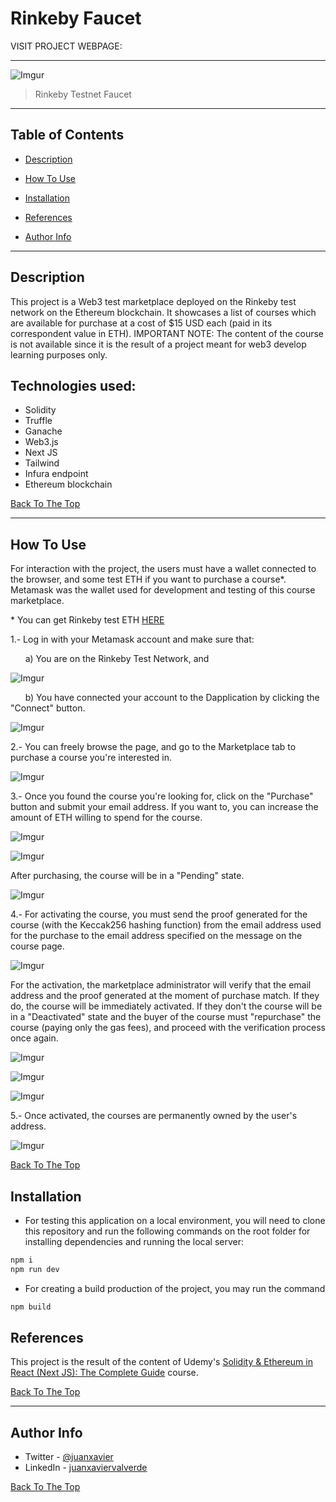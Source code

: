 # Rinkeby Faucet

VISIT PROJECT WEBPAGE:

---

![Imgur](https://i.imgur.com/xwkkbll.png)

> Rinkeby Testnet Faucet

---

## Table of Contents

- [Description](#description)

- [How To Use](#how-to-use)

- [Installation](#installation)

- [References](#references)

- [Author Info](#author-info)

---

## Description

This project is a Web3 test marketplace deployed on the Rinkeby test network on the Ethereum blockchain. It showcases a list of courses which are available for purchase at a cost of $15 USD each (paid in its correspondent value in ETH).
IMPORTANT NOTE: The content of the course is not available since it is the result of a project meant for web3 develop learning purposes only.

## Technologies used:

- Solidity
- Truffle
- Ganache
- Web3.js
- Next JS
- Tailwind
- Infura endpoint
- Ethereum blockchain

[Back To The Top](#web3-course-marketplace)

---

## How To Use

For interaction with the project, the users must have a wallet connected to the browser, and some test ETH if you want to purchase a course\*. Metamask was the wallet used for development and testing of this course marketplace.

\* You can get Rinkeby test ETH [HERE](https://faucets.chain.link/rinkeby)

1.- Log in with your Metamask account and make sure that:

&nbsp; &nbsp; &nbsp; a) You are on the Rinkeby Test Network, and

![Imgur](https://i.imgur.com/L45pKPm.png)

&nbsp; &nbsp; &nbsp; b) You have connected your account to the Dapplication by clicking the "Connect" button.

![Imgur](https://i.imgur.com/MuwUoPG.png)

2.- You can freely browse the page, and go to the Marketplace tab to purchase a course you're interested in.

![Imgur](https://i.imgur.com/HSrQNVi.png)

3.- Once you found the course you're looking for, click on the "Purchase" button and submit your email address. If you want to, you can increase the amount of ETH willing to spend for the course.

![Imgur](https://i.imgur.com/KhSkfIp.png)

![Imgur](https://i.imgur.com/k1iMTIX.png)

After purchasing, the course will be in a "Pending" state.

![Imgur](https://i.imgur.com/e6OMdxz.png)

4.- For activating the course, you must send the proof generated for the course (with the Keccak256 hashing function) from the email address used for the purchase to the email address specified on the message on the course page.

![Imgur](https://i.imgur.com/hnk34HT.png)

For the activation, the marketplace administrator will verify that the email address and the proof generated at the moment of purchase match. If they do, the course will be immediately activated. If they don't the course will be in a "Deactivated" state and the buyer of the course must "repurchase" the course (paying only the gas fees), and proceed with the verification process once again.

![Imgur](https://i.imgur.com/xlhQxqW.png)

![Imgur](https://i.imgur.com/nk81qQy.png)

![Imgur](https://i.imgur.com/v2kuBKV.png)

5.- Once activated, the courses are permanently owned by the user's address.

![Imgur](https://i.imgur.com/ZwOfVZQ.png)

<!-- IMAGE HERE -->

[Back To The Top](#web3-course-marketplace)

## Installation

- For testing this application on a local environment, you will need to clone this repository and run the following commands on the root folder for installing dependencies and running the local server:

```bash
npm i
npm run dev
```

- For creating a build production of the project, you may run the command

```bash
npm build
```

## References

This project is the result of the content of Udemy's [Solidity & Ethereum in React (Next JS): The Complete Guide](https://www.udemy.com/course/solidity-ethereum-in-react-next-js-the-complete-guide/) course.

[Back To The Top](#web3-course-marketplace)

---

## Author Info

- Twitter - [@juanxavier](https://twitter.com/juanxavier)
- LinkedIn - [juanxaviervalverde](https://www.linkedin.com/in/juanxaviervalverde/)

[Back To The Top](#rinkeby-faucet)
